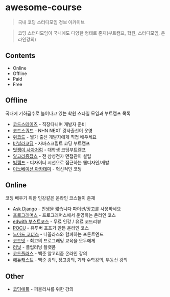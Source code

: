 # awesome-course
> 국내 코딩 스터디모임 정보 아카이브

> 코딩 스터디모임이 국내에도 다양한 형태로 존재(부트캠프, 학원, 스터디모임, 온라인강의)

## Contents
- Online
- Offline
- Paid
- Free


## Offline
국내에 기하급수로 늘어나고 있는 학원 스타일 모임과 부트캠프 목록

- [코드스테이츠](https://www.codestates.com) - 직장다니며 개발자 준비
- [코드스쿼드](https://codesquad.kr/) - NHN NEXT 강사출신이 운영
- [위코드](https://wecode.co.kr/) - 월가 출신 개발자에게 직접 배우세요
- [바닐라코딩](https://www.vanillacoding.co/) - 자바스크립트 코딩 부트캠프
- [멋쟁이 사자처럼](https://likelion.net/) - 대학생 코딩부트캠프
- [알고리즘잡스](https://www.algorithmjobs.io) - 전 삼성전자 면접관이 설립
- [빔캠프](https://veamcamp.com/) - 디자이너 시선으로 접근하는 웹디자인/개발 
- [이노베이션 아카데미](https://innovationacademy.kr/) - 혁신적인 코딩 

## Online
코딩 배우기 위한 인강같은 온라인 코스들이 존재

- [Ask Django](https://www.askcompany.kr/r/) - 인생을 짧습니다 파이썬/장고를 사용하세요
- [프로그래머스](https://programmers.co.kr/learn) - 프로그래머스에서 운영하는 온라인 코스
- [edwith 부스트코스](https://www.edwith.org/boost-course/intro) - 무료 인강 / 유료 코드리뷰
- [POCU](https://pocu.academy/ko) - 유투버 포프가 만든 온라인 코스
- [노마드 코더스](https://academy.nomadcoders.co/) - 니꼴라스와 함께하는 프론트엔드
- [코드잇](https://www.codeit.kr/) - 최고의 프로그래밍 교육을 모두에게
- [러닛](https://www.learnit.co.kr/class/list/) - 플립러닝 플랫폼
- [코드플러스](https://code.plus/) - 백준 알고리즘 온라인 강의
- [에듀캐스트](https://educast.com/) - 백준 강의, 장고강의, 기타 수학강의, 부동산 강의


## Other
- [코딩애플](https://www.codingapple.com) - 퍼블리셔를 위한 강의
